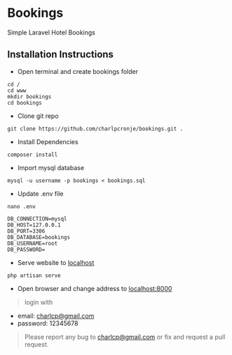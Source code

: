 # Bookings

Simple Laravel Hotel Bookings

## Installation Instructions

- Open terminal and create bookings folder

```terminal
cd /
cd www
mkdir bookings
cd bookings
```

- Clone git repo

```terminal
git clone https://github.com/charlpcronje/bookings.git .
```

- Install Dependencies

```terminal
composer install
```

- Import mysql database

```terminal
mysql -u username -p bookings < bookings.sql
```

- Update .env file
  
```env
nano .env

DB_CONNECTION=mysql
DB_HOST=127.0.0.1
DB_PORT=3306
DB_DATABASE=bookings
DB_USERNAME=root
DB_PASSWORD=
```

- Serve website to [localhost](http://localhost:8000)


```terminal
php artisan serve
```

- Open browser and change address to [localhost:8000](http://localhost:8000)

> login with
- email: charlcp@gmail.com
- password: 12345678

> Please report any bug to [charlcp@gmail.com](mailto:charlcp@gmail.com) or fix and request a pull request.
